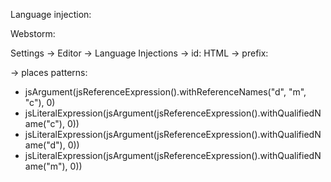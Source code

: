 Language injection:

Webstorm:

Settings -> Editor -> Language Injections -> id: HTML -> prefix: <div class=" -> suffix: "></div> -> places patterns: 
+ jsArgument(jsReferenceExpression().withReferenceNames("d", "m", "c"), 0)
+ jsLiteralExpression(jsArgument(jsReferenceExpression().withQualifiedName("c"), 0))
+ jsLiteralExpression(jsArgument(jsReferenceExpression().withQualifiedName("d"), 0))
+ jsLiteralExpression(jsArgument(jsReferenceExpression().withQualifiedName("m"), 0))

